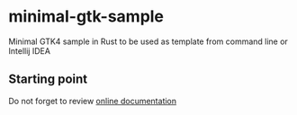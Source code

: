 # minimal-gtk-sample
Minimal GTK4 sample in Rust to be used as template from command line or Intellij IDEA

## Starting point

Do not forget to review [online documentation](https://gtk-rs.org/gtk4-rs/stable/latest/book)
